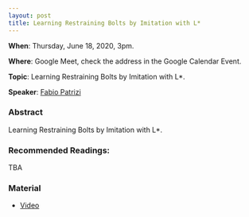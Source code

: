 ```yaml
---
layout: post
title: Learning Restraining Bolts by Imitation with L*
---
```


**When**:  Thursday, June 18, 2020, 3pm.

**Where**: Google Meet, check the address in the Google Calendar Event.

**Topic**: Learning Restraining Bolts by Imitation with L*.

**Speaker**: [Fabio Patrizi](https://www.dis.uniroma1.it/patrizi/index.php)

### Abstract
Learning Restraining Bolts by Imitation with L*.


### Recommended Readings:
TBA


### Material
- [Video](https://youtu.be/ApTbicbQki8?t=6592)
